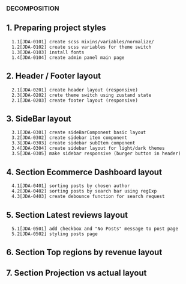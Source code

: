 ### DECOMPOSITION

## 1. Preparing project styles

      1.1[JDA-0101] create scss mixins/variables/normalize/
      1.2[JDA-0102] create scss variables for theme switch
      1.3[JDA-0103] install fonts
      1.4[JDA-0104] create admin panel main page

## 2. Header / Footer layout

      2.1[JDA-0201] create header layout (responsive)
      2.3[JDA-0202] crete theme switch using zustand state
      2.1[JDA-0203] create footer layout (responsive)

## 3. SideBar layout

      3.1[JDA-0301] create sideBarComponent basic layout
      3.2[JDA-0302] create sidebar item component
      3.3[JDA-0303] create sidebar subItem component
      3.4[JDA-0304] create sidebar layout for light/dark themes
      3.5[JDA-0305] make sidebar responsive (burger button in header)

## 4. Section Ecommerce Dashboard layout

      4.1[JDA-0401] sorting posts by chosen author
      4.2[JDA-0402] sorting posts by search bar using regExp
      4.3[JDA-0403] create debounce function for search request

## 5. Section Latest reviews layout

      5.1[JDA-0501] add checkbox and "No Posts" message to post page
      5.2[JDA-0502] styling posts page

## 6. Section Top regions by revenue layout

## 7. Section Projection vs actual layout
